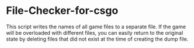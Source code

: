 # File-Checker-for-csgo
This script writes the names of all game files to a separate file. If the game will be overloaded with different files, you can easily return to the original state by deleting files that did not exist at the time of creating the dump file.
